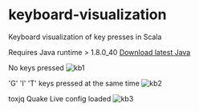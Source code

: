 # keyboard-visualization
Keyboard visualization of key presses in Scala

Requires Java runtime > 1.8.0_40 [Download latest Java]


No keys pressed
![kb1](https://cloud.githubusercontent.com/assets/3138533/9000811/e0f7c1d0-3712-11e5-8ac4-f18559969650.png)

'G' 'I' 'T' keys pressed at the same time
![kb2](https://cloud.githubusercontent.com/assets/3138533/9000812/e0fbaf66-3712-11e5-8a25-7d24034b5fab.png)

toxjq Quake Live config loaded
![kb3](https://cloud.githubusercontent.com/assets/3138533/9000810/e0f7b730-3712-11e5-8e9c-eca3fcb9badc.png)

[Download latest Java]: https://java.com/en/download/